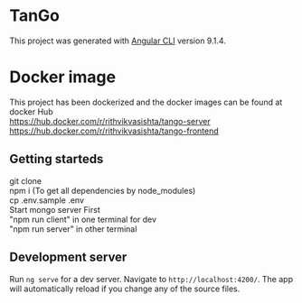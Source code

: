 # TanGo

This project was generated with [Angular CLI](https://github.com/angular/angular-cli) version 9.1.4.

# Docker image

This project has been dockerized and the docker images can be found at docker Hub<br/>
<a>https://hub.docker.com/r/rithvikvasishta/tango-server</a><br/>
<a>https://hub.docker.com/r/rithvikvasishta/tango-frontend</a>

## Getting starteds
git clone<br/>
npm i (To get all dependencies by node_modules) <br/>
cp .env.sample .env<br/>
Start mongo server First<br/>
"npm run client" in one terminal for dev<br/>
"npm run server" in other terminal<br/>

## Development server

Run `ng serve` for a dev server. Navigate to `http://localhost:4200/`. The app will automatically reload if you change any of the source files.







